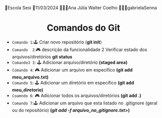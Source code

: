 
🏫Escola Sesi 
📅11/03/2024
👩🏻‍🎓Ana Júlia Walter Coelho
👨🏻‍🏫gabrielaSenna

<h1 align="center">Comandos do Git </h1>



- `Comando 1`:🕹 Criar novo repositório
(**git init**)
- `Comando  2`:🎮 descrição da funcionalidade 2 Verificar estado dos arquivos/diretórios
**git status**
- `Comando3 3`: 🕹
Adicionar arquivo/diretório **(staged area)**
- `Comando 4`: 🎮
Adicionar um arquivo em específico
**(git add meu_arquivo.txt)**
- `Comando 5`: 🕹
Adicionar um diretório em específico
**(git add meu_diretorio)**
- `Coamndo 6`: 🎮
Adicionar todos os arquivos/diretórios
**(git add .)**	
- `Comando 7`:🕹 Adicionar um arquivo que esta listado no .gitignore (geral ou do repositório)
**(_git add -f arquivo_no_gitignore.txt>_)**





  




